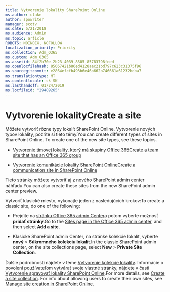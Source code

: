 ```yaml
---
title: Vytvorenie lokality SharePoint Online
ms.author: clake
author: spowriter
manager: scotv
ms.date: 5/21/2018
ms.audience: Admin
ms.topic: article
ROBOTS: NOINDEX, NOFOLLOW
localization_priority: Priority
ms.collection: Adm_O365
ms.custom: Adm_O365
ms.assetid: 84f2b70e-2b23-4039-8305-85783798feed
ms.openlocfilehash: 85067421b86ed4128aac21bd797c623c31375f96
ms.sourcegitcommit: e2864efcfb493b6e46b662b746661a61232bdba7
ms.translationtype: MT
ms.contentlocale: sk-SK
ms.lasthandoff: 01/24/2019
ms.locfileid: "29489265"
---
```

# <a name="create-a-site"></a><span data-ttu-id="72530-102">Vytvorenie lokality</span><span class="sxs-lookup"><span data-stu-id="72530-102">Create a site</span></span>

<span data-ttu-id="72530-p101">Môžete vytvoriť rôzne typy lokalít SharePoint Online. Vytvorenie nových typov lokality, pozrite si tieto témy.</span><span class="sxs-lookup"><span data-stu-id="72530-p101">You can create different types of sites in SharePoint Online. To create one of the new site types, see these topics.</span></span>
  
- [<span data-ttu-id="72530-105">Vytvorenie tímovej lokality, ktorý má skupiny Office 365</span><span class="sxs-lookup"><span data-stu-id="72530-105">Create a team site that has an Office 365 group</span></span>](https://go.microsoft.com/fwlink/?linkid=866292)
    
- [<span data-ttu-id="72530-106">Vytvorenie komunikácie lokality SharePoint Online</span><span class="sxs-lookup"><span data-stu-id="72530-106">Create a communication site in SharePoint Online</span></span>](https://go.microsoft.com/fwlink/?linkid=866294)
    
<span data-ttu-id="72530-107">Tieto stránky môžete vytvoriť aj z nového SharePoint admin center náhľadu.</span><span class="sxs-lookup"><span data-stu-id="72530-107">You can also create these sites from the new SharePoint admin center preview.</span></span>
  
<span data-ttu-id="72530-108">Vytvoriť klasické miesto, vykonajte jeden z nasledujúcich krokov:</span><span class="sxs-lookup"><span data-stu-id="72530-108">To create a classic site, do one of the following:</span></span>
  
- <span data-ttu-id="72530-109">Prejdite na [stránku Office 365 admin Center](https://portal.office.com/adminportal/home#/SitesList)a potom vyberte možnosť **pridať stránky**.</span><span class="sxs-lookup"><span data-stu-id="72530-109">Go to the [Sites page in the Office 365 admin center](https://portal.office.com/adminportal/home#/SitesList), and then select **Add a site**.</span></span>
    
- <span data-ttu-id="72530-110">Klasické SharePoint admin Center, na stránke kolekcie lokalít, vyberte **nový** \> **Súkromného kolekciu lokalít**.</span><span class="sxs-lookup"><span data-stu-id="72530-110">In the classic SharePoint admin center, on the site collections page, select **New** \> **Private Site Collection**.</span></span>
    
<span data-ttu-id="72530-p102">Ďalšie podrobnosti nájdete v téme [Vytvorenie kolekcie lokality](https://go.microsoft.com/fwlink/?linkid=866295). Informácie o povolení používateľom vytvárať svoje vlastné stránky, nájdete v časti [Vytvorenie spravovať lokality SharePoint Online](https://go.microsoft.com/fwlink/?linkid=866296).</span><span class="sxs-lookup"><span data-stu-id="72530-p102">For more details, see [Create a site collection](https://go.microsoft.com/fwlink/?linkid=866295). For info about allowing users to create their own sites, see [Manage site creation in SharePoint Online](https://go.microsoft.com/fwlink/?linkid=866296).</span></span>
  

